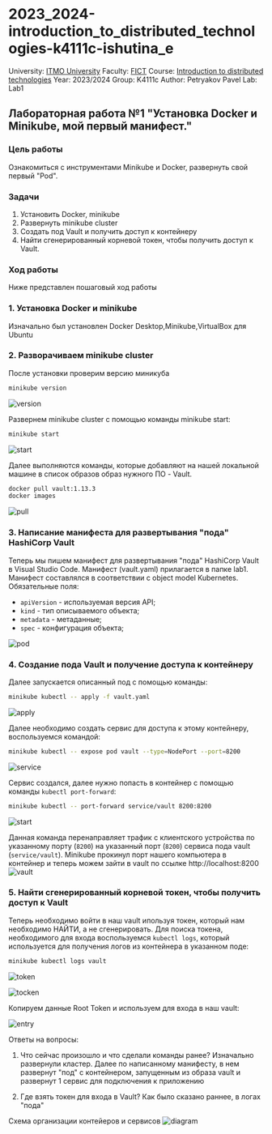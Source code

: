 # 2023_2024-introduction_to_distributed_technologies-k4111c-ishutina_e
University: [ITMO University](https://itmo.ru/ru/)
Faculty: [FICT](https://fict.itmo.ru)
Course: [Introduction to distributed technologies](https://github.com/itmo-ict-faculty/introduction-to-distributed-technologies)
Year: 2023/2024
Group: K4111с
Author: Petryakov Pavel
Lab: Lab1



## Лабораторная работа №1 "Установка Docker и Minikube, мой первый манифест."

### Цель работы
Ознакомиться с инструментами Minikube и Docker, развернуть свой первый "Pod".

### Задачи
1. Установить Docker, minikube
2. Развернуть minikube cluster
3. Создать под Vault и получить доступ к контейнеру
4. Найти сгенерированный корневой токен, чтобы получить доступ к Vault.

### Ход работы
Ниже представлен пошаговый ход работы 

### 1. Установка Docker и minikube
Изначально был установлен Docker Desktop,Minikube,VirtualBox для Ubuntu

### 2. Разворачиваем minikube cluster
После установки проверим версию миникуба 
```bash
minikube version
```
![version](https://github.com/PetryakovPavel/2023_2024-introduction_to_distributed_technologies-k4111c-Petryakov_P_V/blob/main/lab1/picture/версия%20миникуба.png)


Развернем minikube cluster с помощью команды minikube start:
```bash
minikube start
```
![start](https://github.com/PetryakovPavel/2023_2024-introduction_to_distributed_technologies-k4111c-Petryakov_P_V/blob/main/lab1/picture/запуск%20миникуба.png)


Далее выполняются команды, которые добавляют на нашей локальной машине в список образов образ нужного ПО - Vault.
```bash
docker pull vault:1.13.3
docker images
```
![pull](https://github.com/PetryakovPavel/2023_2024-introduction_to_distributed_technologies-k4111c-Petryakov_P_V/blob/main/lab1/picture/добавление%20образа.png)



### 3. Написание манифеста для развертывания "пода" HashiCorp Vault
Теперь мы пишем  манифест для развертывания "пода"  HashiCorp Vault в Visual Studio Code.
Манифест (vault.yaml) прилагается в папке lab1.
Манифест составлялся в соответствии с object model Kubernetes.
Обязательные поля:
- `apiVersion` - используемая версия API;
- `kind` - тип описываемого объекта;
- `metadata` - метаданные;
- `spec` - конфигурация объекта;

![pod](https://github.com/PetryakovPavel/2023_2024-introduction_to_distributed_technologies-k4111c-Petryakov_P_V/blob/main/lab1/picture/манифест.png)

### 4. Создание пода Vault и получение доступа к контейнеру
Далее запускается описанный под с помощью команды:
```bash
minikube kubectl -- apply -f vault.yaml
```
![apply](https://github.com/PetryakovPavel/2023_2024-introduction_to_distributed_technologies-k4111c-Petryakov_P_V/blob/main/lab1/picture/создание%20пода.png)

Далее необходимо создать сервис для доступа к этому контейнеру, воспользуемся  командой:
```bash
minikube kubectl -- expose pod vault --type=NodePort --port=8200
```
![service](https://github.com/PetryakovPavel/2023_2024-introduction_to_distributed_technologies-k4111c-Petryakov_P_V/blob/main/lab1/picture/сервис.png)


Сервис создался, далее нужно попасть в контейнер с помощью команды `kubectl port-forward`:
```bash
minikube kubectl -- port-forward service/vault 8200:8200
```
![start](https://github.com/PetryakovPavel/2023_2024-introduction_to_distributed_technologies-k4111c-Petryakov_P_V/blob/main/lab1/picture/запущенный%20сайт.png)


Данная команда перенаправляет трафик с клиентского устройства по указанному порту (`8200`) на указанный порт (`8200`) сервиса пода vault (`service/vault`).
Minikube прокинул порт нашего компьютера в контейнер и теперь можем зайти в vault по ссылке http://localhost:8200
![vault](https://github.com/PetryakovPavel/2023_2024-introduction_to_distributed_technologies-k4111c-Petryakov_P_V/blob/main/lab1/picture/сайт.png)

### 5. Найти сгенерированный корневой токен, чтобы получить доступ к Vault
Теперь необходимо войти в наш vault ипользуя токен, который нам необходимо НАЙТИ, а не сгенерировать.
Для поиска токена, необходимого для входа воспользуемся `kubectl logs`, который используется для получения логов из контейнера в указанном поде:
```bash
minikube kubectl logs vault
```
![token](https://github.com/PetryakovPavel/2023_2024-introduction_to_distributed_technologies-k4111c-Petryakov_P_V/blob/main/lab1/picture/логи.png)

![tocken](https://github.com/PetryakovPavel/2023_2024-introduction_to_distributed_technologies-k4111c-Petryakov_P_V/blob/main/lab1/picture/токен.png)


Копируем данные Root Token и используем для входа в наш vault:

![entry](https://github.com/PetryakovPavel/2023_2024-introduction_to_distributed_technologies-k4111c-Petryakov_P_V/blob/main/lab1/picture/Sait.png)

Ответы на вопросы:
1. Что сейчас произошло и что сделали команды ранее?
Изначально развернули кластер. Далее по написанному манифесту, в нем развернут "под" с контейнером, запущенным из образа vault и развернут 1 сервис для подключения к приложению

2. Где взять токен для входа в Vault?
Как было сказано раннее, в логах "пода"


Схема организации контейеров и сервисов 
![diagram](https://github.com/PetryakovPavel/2023_2024-introduction_to_distributed_technologies-k4111c-Petryakov_P_V/blob/main/lab1/Диаграмма%20.png)


